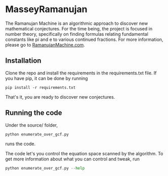 # MasseyRamanujan

The Ramanujan Machine is an algorithmic approach to discover new mathematical conjectures. For the time being, the project is focused in number theory, specifically on finding formulas relating fundamental constants like pi and e to various continued fractions. For more information, please go to [RamanujanMachine.com](https://www.RamanujanMachine.com).

## Installation

Clone the repo and install the requirements in the requirements.txt file. If you have pip, it can be done by running
```
pip install -r requirements.txt
```
That's it, you are ready to discover new conjectures.

## Running the code

Under the source/ folder,
```python
python enumerate_over_gcf.py
```
runs the code.

The code let's you control the equation space scanned by the algorithm. To get more information about what you can control and tweak, run
```python
python enumerate_over_gcf.py --help
```
